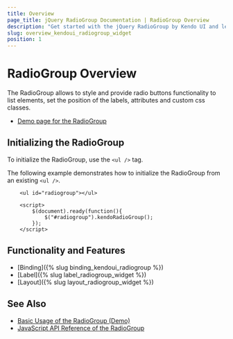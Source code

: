 ```yaml
---
title: Overview
page_title: jQuery RadioGroup Documentation | RadioGroup Overview
description: "Get started with the jQuery RadioGroup by Kendo UI and learn how to create, initialize, and enable the widget."
slug: overview_kendoui_radiogroup_widget
position: 1
---
```


# RadioGroup Overview

The RadioGroup allows to style and provide radio buttons functionality to list elements, set the position of the labels, attributes and custom css classes.

* [Demo page for the RadioGroup](https://demos.telerik.com/kendo-ui/radiogroup/index) 

## Initializing the RadioGroup

To initialize the RadioGroup, use the `<ul />` tag.

The following example demonstrates how to initialize the RadioGroup from an existing `<ul />`.

```dojo
    <ul id="radiogroup"></ul>

    <script>
        $(document).ready(function(){
            $("#radiogroup").kendoRadioGroup();
        });
    </script>
```

## Functionality and Features

* [Binding]({% slug binding_kendoui_radiogroup %})
* [Label]({% slug label_radiogroup_widget %})
* [Layout]({% slug layout_radiogroup_widget %})

## See Also 

* [Basic Usage of the RadioGroup (Demo)](https://demos.telerik.com/kendo-ui/radiogroup/index)
* [JavaScript API Reference of the RadioGroup](/api/javascript/ui/radiogroup)
